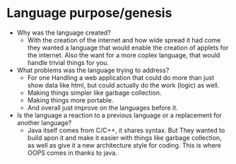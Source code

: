   # Language purpose/genesis
  * Why was the language created?
    - With the creation of the internet and how wide spread it had come they wanted a language that would enable the creation of applets for the internet. Also the want for a more coplex language, that would handle trivial things for you.
  * What problems was the language trying to address?
    - For one Handling a web application that could do more than just show data like html, but could actually do the work (logic) as well.
    - Making things simpler like garbage collection.
    - Making things more portable.
    - And overall just improve on the languages before it.
  * Is the language a reaction to a previous language or a replacement for another language?
    - Java itself comes from C/C++, it shares syntax. But They wanted to build apon it and make it easier with things like garbage collection, as well as give it a new architecture style for coding. This is where OOPS comes in thanks to java.
